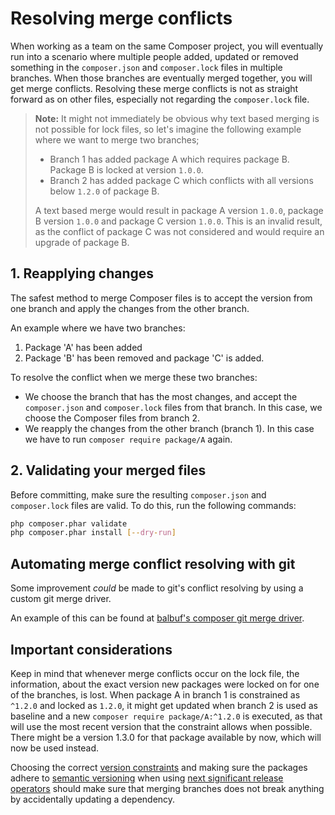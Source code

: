 <!--
    tagline: On gracefully resolving conflicts while merging
-->

# Resolving merge conflicts

When working as a team on the same Composer project, you will eventually run into a scenario
where multiple people added, updated or removed something in the `composer.json` and
`composer.lock` files in multiple branches. When those branches are eventually merged
together, you will get merge conflicts. Resolving these merge conflicts is not as straight
forward as on other files, especially not regarding the `composer.lock` file.

> **Note:** It might not immediately be obvious why text based merging is not possible for
> lock files, so let's imagine the following example where we want to merge two branches;
>
> - Branch 1 has added package A which requires package B. Package B is locked at version `1.0.0`.
> - Branch 2 has added package C which conflicts with all versions below `1.2.0` of package B.
>
> A text based merge would result in package A version `1.0.0`, package B version `1.0.0`
> and package C version `1.0.0`. This is an invalid result, as the conflict of package C
> was not considered and would require an upgrade of package B.

## 1. Reapplying changes

The safest method to merge Composer files is to accept the version from one branch and apply
the changes from the other branch.

An example where we have two branches:

1. Package 'A' has been added
2. Package 'B' has been removed and package 'C' is added.

To resolve the conflict when we merge these two branches:

- We choose the branch that has the most changes, and accept the `composer.json` and `composer.lock`
  files from that branch. In this case, we choose the Composer files from branch 2.
- We reapply the changes from the other branch (branch 1). In this case we have to run
  `composer require package/A` again.

## 2. Validating your merged files

Before committing, make sure the resulting `composer.json` and `composer.lock` files are valid.
To do this, run the following commands:

```sh
php composer.phar validate
php composer.phar install [--dry-run]
```

## Automating merge conflict resolving with git

Some improvement _could_ be made to git's conflict resolving by using a custom git merge driver.

An example of this can be found at [balbuf's composer git merge driver](https://github.com/balbuf/composer-git-merge-driver).

## Important considerations

Keep in mind that whenever merge conflicts occur on the lock file, the information, about the exact version
new packages were locked on for one of the branches, is lost. When package A in branch 1 is constrained
as `^1.2.0` and locked as `1.2.0`, it might get updated when branch 2 is used as baseline and a new
`composer require package/A:^1.2.0` is executed, as that will use the most recent version that the
constraint allows when possible. There might be a version 1.3.0 for that package available by now, which
will now be used instead.

Choosing the correct [version constraints](../articles/versions.md) and making sure the packages adhere
to [semantic versioning](https://semver.org/) when using
[next significant release operators](versions.md#next-significant-release-operators) should make sure
that merging branches does not break anything by accidentally updating a dependency.
